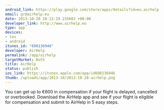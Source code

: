 ```yaml
--- 
android_link: https://play.google.com/store/apps/details?id=eu.airhelp.mobile
email: gr@airhelp.eu
date: 2013-10-28 18:12:19.235682 +00:00
developer_link: http://www.airhelp.eu
type: app
devices: 
- ios
- android
itunes_id: "698136946"
developer: AirHelp
permalink: /app/airhelp
targetMarket: Both
title: AirHelp
status: publish
ios_link: https://itunes.apple.com/app/id698136946
thumb: /uploads/app/2013-10/2013-10-28-airhelp.png
---
```


You can get up to €600 in compensation if your flight is delayed, cancelled or overbooked. Download the AirHelp app and see if your flight is eligible for compensation and submit to AirHelp in 5 easy steps.
